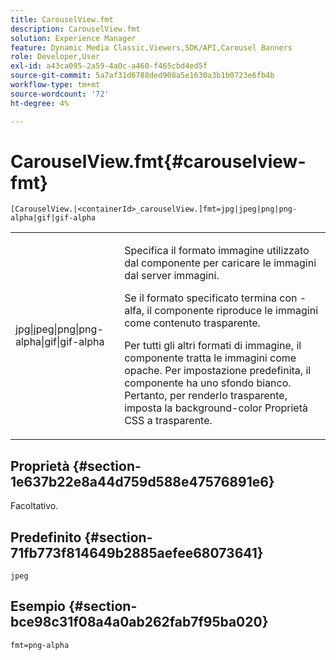 ```yaml
---
title: CarouselView.fmt
description: CarouselView.fmt
solution: Experience Manager
feature: Dynamic Media Classic,Viewers,SDK/API,Carousel Banners
role: Developer,User
exl-id: a43ca095-2a59-4a0c-a460-f465cbd4ed5f
source-git-commit: 5a7af31d6788ded908a5e1630a3b1b0723e6fb4b
workflow-type: tm+mt
source-wordcount: '72'
ht-degree: 4%

---
```


# CarouselView.fmt{#carouselview-fmt}

`[CarouselView.|<containerId>_carouselView.]fmt=jpg|jpeg|png|png-alpha|gif|gif-alpha`

<table id="table_441553CD34C94A58A9D7CBF772DEDDB6"> 
 <tbody> 
  <tr> 
   <td colname="col1"> <p> <span class="codeph"> jpg|jpeg|png|png-alpha|gif|gif-alpha</span> </p> </td> 
   <td colname="col2"> <p> Specifica il formato immagine utilizzato dal componente per caricare le immagini dal server immagini. </p> <p>Se il formato specificato termina con <span class="codeph"> -alfa</span>, il componente riproduce le immagini come contenuto trasparente. </p> <p>Per tutti gli altri formati di immagine, il componente tratta le immagini come opache. Per impostazione predefinita, il componente ha uno sfondo bianco. Pertanto, per renderlo trasparente, imposta la <span class="codeph"> background-color</span> Proprietà CSS a <span class="codeph"> trasparente</span>. </p> </td> 
  </tr> 
 </tbody> 
</table>

## Proprietà {#section-1e637b22e8a44d759d588e47576891e6}

Facoltativo.

## Predefinito {#section-71fb773f814649b2885aefee68073641}

`jpeg`

## Esempio {#section-bce98c31f08a4a0ab262fab7f95ba020}

`fmt=png-alpha`
